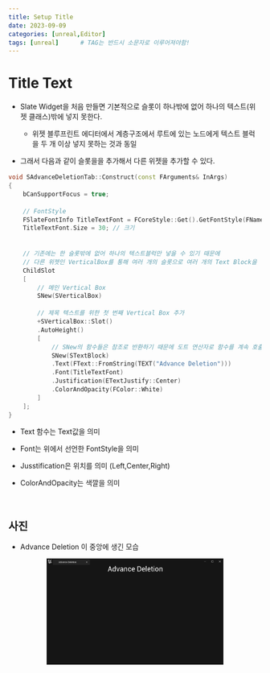 ```yaml
---
title: Setup Title
date: 2023-09-09
categories: [unreal,Editor]
tags: [unreal]		# TAG는 반드시 소문자로 이루어져야함!
---
```


**Title Text**
=========

* Slate Widget을 처음 만들면 기본적으로 슬롯이 하나밖에 없어 하나의 텍스트(위젯 클래스)밖에 넣지 못한다.

  * 위젯 블루프린트 에디터에서 계층구조에서 루트에 있는 노드에게 텍스트 블럭을 두 개 이상 넣지 못하는 것과 동일

* 그래서 다음과 같이 슬롯을을 추가해서 다른 위젯을 추가할 수 있다.


```c++
void SAdvanceDeletionTab::Construct(const FArguments& InArgs)
{
	bCanSupportFocus = true;

    // FontStyle
	FSlateFontInfo TitleTextFont = FCoreStyle::Get().GetFontStyle(FName("EmbossedText"));
	TitleTextFont.Size = 30; // 크기
	
	
	// 기존에는 한 슬롯밖에 없어 하나의 텍스트블럭만 넣을 수 있기 때문에
    // 다른 위젯인 VerticalBox를 통해 여러 개의 슬롯으로 여러 개의 Text Block을 넣을 수 있다.
	ChildSlot
	[
		// 메인 Vertical Box
		SNew(SVerticalBox)

		// 제목 텍스트를 위한 첫 번째 Vertical Box 추가
		+SVerticalBox::Slot()
		.AutoHeight()
		[
            // SNew의 함수들은 참조로 반환하기 때문에 도트 연산자로 함수를 계속 호출이 가능
			SNew(STextBlock)
			.Text(FText::FromString(TEXT("Advance Deletion")))
			.Font(TitleTextFont)
			.Justification(ETextJustify::Center)
			.ColorAndOpacity(FColor::White)
		]
	];
}
```

* Text 함수는 Text값을 의미

* Font는 위에서 선언한 FontStyle을 의미

* Jusstification은 위치를 의미 (Left,Center,Right)

* ColorAndOpacity는 색깔을 의미

<br>

사진
-------

* Advance Deletion 이 중앙에 생긴 모습

<center><img src="./../../../assets/img/Unreal/Editor/SetupTitle/Title.png" style="width: 70%; height: auto;"></center>
